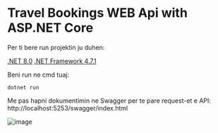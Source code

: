 # Travel Bookings WEB Api with ASP.NET Core

Per ti bere run projektin ju duhen:

[.NET 8.0](https://dotnet.microsoft.com/en-us/download/dotnet/8.0)
[.NET Framework 4.7.1](https://dotnet.microsoft.com/en-us/download/dotnet-framework/net471)


Beni run ne cmd tuaj:

```
dotnet run
```

 Me pas hapni dokumentimin ne Swagger per te pare request-et e API:
 http://localhost:5253/swagger/index.html

![image](https://github.com/arditxhanaj/TravelBooking.API/assets/87133189/88722e6c-1059-4244-ab91-3dc5cd6d8da7)


